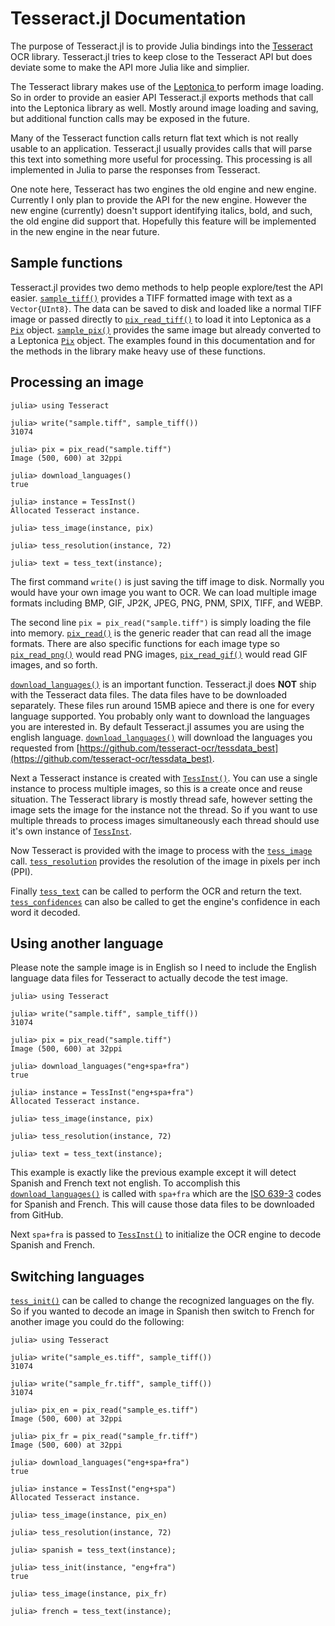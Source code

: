 # Tesseract.jl Documentation

The purpose of Tesseract.jl is to provide Julia bindings into the [Tesseract](https://github.com/tesseract-ocr/tesseract) OCR library.  Tesseract.jl tries to keep close to the Tesseract API but does deviate some to make the API more Julia like and simplier.

The Tesseract library makes use of the [Leptonica ](https://github.com/DanBloomberg/leptonica) to perform image loading.  So in order to provide an easier API Tesseract.jl exports methods that call into the Leptonica library as well.  Mostly around image loading and saving, but additional function calls may be exposed in the future.

Many of the Tesseract function calls return flat text which is not really usable to an application.  Tesseract.jl usually provides calls that will parse this text into something more useful for processing.  This processing is all implemented in Julia to parse the responses from Tesseract.

One note here, Tesseract has two engines the old engine and new engine.  Currently I only plan to provide the API for the new engine.  However the new engine (currently) doesn't support identifying italics, bold, and such, the old engine did support that.  Hopefully this feature will be implemented in the new engine in the near future.

## Sample functions

Tesseract.jl provides two demo methods to help people explore/test the API easier.  [`sample_tiff()`](@ref) provides a TIFF formatted image with text as a `Vector{UInt8}`.  The data can be saved to disk and loaded like a normal TIFF image or passed directly to [`pix_read_tiff()`](@ref) to load it into Leptonica as a [`Pix`](@ref) object.  [`sample_pix()`](@ref) provides the same image but already converted to a Leptonica [`Pix`](@ref) object.  The examples found in this documentation and for the methods in the library make heavy use of these functions.

## Processing an image

```jldoctest
julia> using Tesseract

julia> write("sample.tiff", sample_tiff())
31074

julia> pix = pix_read("sample.tiff")
Image (500, 600) at 32ppi

julia> download_languages()
true

julia> instance = TessInst()
Allocated Tesseract instance.

julia> tess_image(instance, pix)

julia> tess_resolution(instance, 72)

julia> text = tess_text(instance);
```

The first command `write()` is just saving the tiff image to disk.  Normally you would have your own image you want to OCR.  We can load multiple image formats including BMP, GIF, JP2K, JPEG, PNG, PNM, SPIX, TIFF, and WEBP.

The second line `pix = pix_read("sample.tiff")` is simply loading the file into memory. [`pix_read()`](@ref) is the generic reader that can read all the image formats.  There are also specific functions for each image type so [`pix_read_png()`](@ref) would read PNG images, [`pix_read_gif()`](@ref) would read GIF images, and so forth.

[`download_languages()`](@ref) is an important function.  Tesseract.jl does **NOT** ship with the Tesseract data files.  The data files have to be downloaded separately. These files run around 15MB apiece and there is one for every language supported.  You probably only want to download the languages you are interested in.  By default Tesseract.jl assumes you are using the english language.  [`download_languages()`](@ref) will download the languages you requested from [https://github.com/tesseract-ocr/tessdata_best](https://github.com/tesseract-ocr/tessdata_best).

Next a Tesseract instance is created with [`TessInst()`](@ref).  You can use a single instance to process multiple images, so this is a create once and reuse situation.  The Tesseract library is mostly thread safe, however setting the image sets the image for the instance not the thread.  So if you want to use multiple threads to process images simultaneously each thread should use it's own instance of [`TessInst`](@ref).

Now Tesseract is provided with the image to process with the [`tess_image`](@ref) call.  [`tess_resolution`](@ref) provides the resolution of the image in pixels per inch (PPI).

Finally [`tess_text`](@ref) can be called to perform the OCR and return the text. [`tess_confidences`](@ref) can also be called to get the engine's confidence in each word it decoded.

## Using another language

Please note the sample image is in English so I need to include the English language data files for Tesseract to actually decode the test image.

```jldoctest
julia> using Tesseract

julia> write("sample.tiff", sample_tiff())
31074

julia> pix = pix_read("sample.tiff")
Image (500, 600) at 32ppi

julia> download_languages("eng+spa+fra")
true

julia> instance = TessInst("eng+spa+fra")
Allocated Tesseract instance.

julia> tess_image(instance, pix)

julia> tess_resolution(instance, 72)

julia> text = tess_text(instance);
```

This example is exactly like the previous example except it will detect Spanish and French text not english.  To accomplish this [`download_languages()`](@ref) is called with `spa+fra` which are the [ISO 639-3](https://en.wikipedia.org/wiki/ISO_639-3) codes for Spanish and French.  This will cause those data files to be downloaded from GitHub.  

Next `spa+fra` is passed to [`TessInst()`](@ref) to initialize the OCR engine to decode Spanish and French.  

## Switching languages

[`tess_init()`](@ref) can be called to change the recognized languages on the fly.  So if you wanted to decode an image in Spanish then switch to French for another image you could do the following:

```jldoctest
julia> using Tesseract

julia> write("sample_es.tiff", sample_tiff())
31074

julia> write("sample_fr.tiff", sample_tiff())
31074

julia> pix_en = pix_read("sample_es.tiff")
Image (500, 600) at 32ppi

julia> pix_fr = pix_read("sample_fr.tiff")
Image (500, 600) at 32ppi

julia> download_languages("eng+spa+fra")
true

julia> instance = TessInst("eng+spa")
Allocated Tesseract instance.

julia> tess_image(instance, pix_en)

julia> tess_resolution(instance, 72)

julia> spanish = tess_text(instance);

julia> tess_init(instance, "eng+fra")
true

julia> tess_image(instance, pix_fr)

julia> french = tess_text(instance);
```
